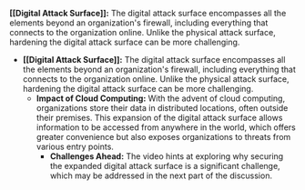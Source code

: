 **[[Digital Attack Surface]]:** The digital attack surface encompasses all the elements beyond an organization's firewall, including everything that connects to the organization online. Unlike the physical attack surface, hardening the digital attack surface can be more challenging.


- **[[Digital Attack Surface]]:** The digital attack surface encompasses all the elements beyond an organization's firewall, including everything that connects to the organization online. Unlike the physical attack surface, hardening the digital attack surface can be more challenging.
	- **Impact of Cloud Computing:** With the advent of cloud computing, organizations store their data in distributed locations, often outside their premises. This expansion of the digital attack surface allows information to be accessed from anywhere in the world, which offers greater convenience but also exposes organizations to threats from various entry points.
		- **Challenges Ahead:** The video hints at exploring why securing the expanded digital attack surface is a significant challenge, which may be addressed in the next part of the discussion.